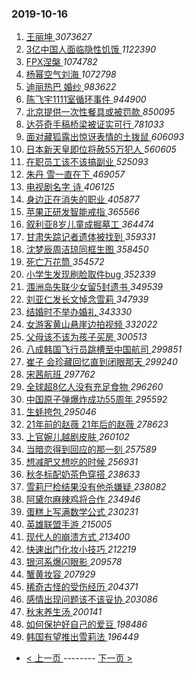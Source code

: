 ### 2019-10-16 
1. [ 王丽坤 ](https://s.weibo.com/weibo?q=%E7%8E%8B%E4%B8%BD%E5%9D%A4&Refer=top) *3073627*
1. [ 3亿中国人面临隐性饥饿 ](https://s.weibo.com/weibo?q=%233%E4%BA%BF%E4%B8%AD%E5%9B%BD%E4%BA%BA%E9%9D%A2%E4%B8%B4%E9%9A%90%E6%80%A7%E9%A5%A5%E9%A5%BF%23&Refer=top) *1122390*
1. [ FPX涅槃 ](https://s.weibo.com/weibo?q=%23FPX%E6%B6%85%E6%A7%83%23&topic_ad=1&Refer=top) *1074782*
1. [ 杨幂空气刘海 ](https://s.weibo.com/weibo?q=%23%E6%9D%A8%E5%B9%82%E7%A9%BA%E6%B0%94%E5%88%98%E6%B5%B7%23&Refer=top) *1072798*
1. [ 迪丽热巴 婚纱 ](https://s.weibo.com/weibo?q=%E8%BF%AA%E4%B8%BD%E7%83%AD%E5%B7%B4%20%E5%A9%9A%E7%BA%B1&Refer=top) *983622*
1. [ 陈飞宇1111室循环事件 ](https://s.weibo.com/weibo?q=%23%E9%99%88%E9%A3%9E%E5%AE%871111%E5%AE%A4%E5%BE%AA%E7%8E%AF%E4%BA%8B%E4%BB%B6%23&topic_ad=1&Refer=top) *944900*
1. [ 北京提供一次性餐具或被罚款 ](https://s.weibo.com/weibo?q=%23%E5%8C%97%E4%BA%AC%E6%8F%90%E4%BE%9B%E4%B8%80%E6%AC%A1%E6%80%A7%E9%A4%90%E5%85%B7%E6%88%96%E8%A2%AB%E7%BD%9A%E6%AC%BE%23&Refer=top) *850095*
1. [ 达芬奇手稿桥梁被证实可行 ](https://s.weibo.com/weibo?q=%23%E8%BE%BE%E8%8A%AC%E5%A5%87%E6%89%8B%E7%A8%BF%E6%A1%A5%E6%A2%81%E8%A2%AB%E8%AF%81%E5%AE%9E%E5%8F%AF%E8%A1%8C%23&Refer=top) *781033*
1. [ 面对藏狐露出惊讶表情的土拨鼠 ](https://s.weibo.com/weibo?q=%23%E9%9D%A2%E5%AF%B9%E8%97%8F%E7%8B%90%E9%9C%B2%E5%87%BA%E6%83%8A%E8%AE%B6%E8%A1%A8%E6%83%85%E7%9A%84%E5%9C%9F%E6%8B%A8%E9%BC%A0%23&Refer=top) *606093*
1. [ 日本新天皇即位将赦55万犯人 ](https://s.weibo.com/weibo?q=%23%E6%97%A5%E6%9C%AC%E6%96%B0%E5%A4%A9%E7%9A%87%E5%8D%B3%E4%BD%8D%E5%B0%86%E8%B5%A655%E4%B8%87%E7%8A%AF%E4%BA%BA%23&Refer=top) *560605*
1. [ 在职员工该不该搞副业 ](https://s.weibo.com/weibo?q=%23%E5%9C%A8%E8%81%8C%E5%91%98%E5%B7%A5%E8%AF%A5%E4%B8%8D%E8%AF%A5%E6%90%9E%E5%89%AF%E4%B8%9A%23&Refer=top) *525093*
1. [ 朱丹 雪一直在下 ](https://s.weibo.com/weibo?q=%E6%9C%B1%E4%B8%B9%20%E9%9B%AA%E4%B8%80%E7%9B%B4%E5%9C%A8%E4%B8%8B&Refer=top) *469057*
1. [ 电视剧名字 诗 ](https://s.weibo.com/weibo?q=%E7%94%B5%E8%A7%86%E5%89%A7%E5%90%8D%E5%AD%97%20%E8%AF%97&Refer=top) *406125*
1. [ 身边正在消失的职业 ](https://s.weibo.com/weibo?q=%23%E8%BA%AB%E8%BE%B9%E6%AD%A3%E5%9C%A8%E6%B6%88%E5%A4%B1%E7%9A%84%E8%81%8C%E4%B8%9A%23&Refer=top) *405877*
1. [ 苹果正研发智能戒指 ](https://s.weibo.com/weibo?q=%23%E8%8B%B9%E6%9E%9C%E6%AD%A3%E7%A0%94%E5%8F%91%E6%99%BA%E8%83%BD%E6%88%92%E6%8C%87%23&Refer=top) *365566*
1. [ 叙利亚8岁儿童成掘墓工 ](https://s.weibo.com/weibo?q=%23%E5%8F%99%E5%88%A9%E4%BA%9A8%E5%B2%81%E5%84%BF%E7%AB%A5%E6%88%90%E6%8E%98%E5%A2%93%E5%B7%A5%23&Refer=top) *364474*
1. [ 甘肃失踪记者遗体被找到 ](https://s.weibo.com/weibo?q=%23%E7%94%98%E8%82%83%E5%A4%B1%E8%B8%AA%E8%AE%B0%E8%80%85%E9%81%97%E4%BD%93%E8%A2%AB%E6%89%BE%E5%88%B0%23&Refer=top) *359331*
1. [ 沈梦辰周洁琼同框生图 ](https://s.weibo.com/weibo?q=%23%E6%B2%88%E6%A2%A6%E8%BE%B0%E5%91%A8%E6%B4%81%E7%90%BC%E5%90%8C%E6%A1%86%E7%94%9F%E5%9B%BE%23&Refer=top) *358450*
1. [ 死亡万花筒 ](https://s.weibo.com/weibo?q=%23%E6%AD%BB%E4%BA%A1%E4%B8%87%E8%8A%B1%E7%AD%92%23&Refer=top) *354572*
1. [ 小学生发现刷脸取件bug ](https://s.weibo.com/weibo?q=%23%E5%B0%8F%E5%AD%A6%E7%94%9F%E5%8F%91%E7%8E%B0%E5%88%B7%E8%84%B8%E5%8F%96%E4%BB%B6bug%23&Refer=top) *352339*
1. [ 涠洲岛失联少女留5封遗书 ](https://s.weibo.com/weibo?q=%23%E6%B6%A0%E6%B4%B2%E5%B2%9B%E5%A4%B1%E8%81%94%E5%B0%91%E5%A5%B3%E7%95%995%E5%B0%81%E9%81%97%E4%B9%A6%23&Refer=top) *349539*
1. [ 刘亚仁发长文悼念雪莉 ](https://s.weibo.com/weibo?q=%23%E5%88%98%E4%BA%9A%E4%BB%81%E5%8F%91%E9%95%BF%E6%96%87%E6%82%BC%E5%BF%B5%E9%9B%AA%E8%8E%89%23&Refer=top) *347939*
1. [ 结婚时不举办婚礼 ](https://s.weibo.com/weibo?q=%23%E7%BB%93%E5%A9%9A%E6%97%B6%E4%B8%8D%E4%B8%BE%E5%8A%9E%E5%A9%9A%E7%A4%BC%23&Refer=top) *343330*
1. [ 女游客黄山悬崖边拍视频 ](https://s.weibo.com/weibo?q=%23%E5%A5%B3%E6%B8%B8%E5%AE%A2%E9%BB%84%E5%B1%B1%E6%82%AC%E5%B4%96%E8%BE%B9%E6%8B%8D%E8%A7%86%E9%A2%91%23&Refer=top) *332022*
1. [ 父母该不该为孩子买房 ](https://s.weibo.com/weibo?q=%23%E7%88%B6%E6%AF%8D%E8%AF%A5%E4%B8%8D%E8%AF%A5%E4%B8%BA%E5%AD%A9%E5%AD%90%E4%B9%B0%E6%88%BF%23&Refer=top) *300513*
1. [ 八成韩国飞行员跳槽至中国航司 ](https://s.weibo.com/weibo?q=%23%E5%85%AB%E6%88%90%E9%9F%A9%E5%9B%BD%E9%A3%9E%E8%A1%8C%E5%91%98%E8%B7%B3%E6%A7%BD%E8%87%B3%E4%B8%AD%E5%9B%BD%E8%88%AA%E5%8F%B8%23&Refer=top) *299851*
1. [ 崔子 会珍藏回忆直到闭眼那天 ](https://s.weibo.com/weibo?q=%E5%B4%94%E5%AD%90%20%E4%BC%9A%E7%8F%8D%E8%97%8F%E5%9B%9E%E5%BF%86%E7%9B%B4%E5%88%B0%E9%97%AD%E7%9C%BC%E9%82%A3%E5%A4%A9&Refer=top) *299240*
1. [ 宋茜航班 ](https://s.weibo.com/weibo?q=%23%E5%AE%8B%E8%8C%9C%E8%88%AA%E7%8F%AD%23&Refer=top) *297762*
1. [ 全球超8亿人没有充足食物 ](https://s.weibo.com/weibo?q=%23%E5%85%A8%E7%90%83%E8%B6%858%E4%BA%BF%E4%BA%BA%E6%B2%A1%E6%9C%89%E5%85%85%E8%B6%B3%E9%A3%9F%E7%89%A9%23&Refer=top) *296260*
1. [ 中国原子弹爆炸成功55周年 ](https://s.weibo.com/weibo?q=%23%E4%B8%AD%E5%9B%BD%E5%8E%9F%E5%AD%90%E5%BC%B9%E7%88%86%E7%82%B8%E6%88%90%E5%8A%9F55%E5%91%A8%E5%B9%B4%23&Refer=top) *295592*
1. [ 生蚝挎包 ](https://s.weibo.com/weibo?q=%23%E7%94%9F%E8%9A%9D%E6%8C%8E%E5%8C%85%23&Refer=top) *295046*
1. [ 21年前的赵薇 21年后的赵薇 ](https://s.weibo.com/weibo?q=21%E5%B9%B4%E5%89%8D%E7%9A%84%E8%B5%B5%E8%96%87%2021%E5%B9%B4%E5%90%8E%E7%9A%84%E8%B5%B5%E8%96%87&Refer=top) *278623*
1. [ 上官婉儿越剧皮肤 ](https://s.weibo.com/weibo?q=%23%E4%B8%8A%E5%AE%98%E5%A9%89%E5%84%BF%E8%B6%8A%E5%89%A7%E7%9A%AE%E8%82%A4%23&Refer=top) *260102*
1. [ 当暗恋得到回应的那一刻 ](https://s.weibo.com/weibo?q=%23%E5%BD%93%E6%9A%97%E6%81%8B%E5%BE%97%E5%88%B0%E5%9B%9E%E5%BA%94%E7%9A%84%E9%82%A3%E4%B8%80%E5%88%BB%23&Refer=top) *257589*
1. [ 想减肥又想吃的时候 ](https://s.weibo.com/weibo?q=%23%E6%83%B3%E5%87%8F%E8%82%A5%E5%8F%88%E6%83%B3%E5%90%83%E7%9A%84%E6%97%B6%E5%80%99%23&Refer=top) *256931*
1. [ 秋冬标配奶茶色穿搭 ](https://s.weibo.com/weibo?q=%23%E7%A7%8B%E5%86%AC%E6%A0%87%E9%85%8D%E5%A5%B6%E8%8C%B6%E8%89%B2%E7%A9%BF%E6%90%AD%23&Refer=top) *238633*
1. [ 雪莉尸检结果没有他杀嫌疑 ](https://s.weibo.com/weibo?q=%23%E9%9B%AA%E8%8E%89%E5%B0%B8%E6%A3%80%E7%BB%93%E6%9E%9C%E6%B2%A1%E6%9C%89%E4%BB%96%E6%9D%80%E5%AB%8C%E7%96%91%23&Refer=top) *238082*
1. [ 阿黛尔麻辣鸡将合作 ](https://s.weibo.com/weibo?q=%23%E9%98%BF%E9%BB%9B%E5%B0%94%E9%BA%BB%E8%BE%A3%E9%B8%A1%E5%B0%86%E5%90%88%E4%BD%9C%23&Refer=top) *234946*
1. [ 蛋糕上写满数学公式 ](https://s.weibo.com/weibo?q=%23%E8%9B%8B%E7%B3%95%E4%B8%8A%E5%86%99%E6%BB%A1%E6%95%B0%E5%AD%A6%E5%85%AC%E5%BC%8F%23&Refer=top) *230231*
1. [ 英雄联盟手游 ](https://s.weibo.com/weibo?q=%23%E8%8B%B1%E9%9B%84%E8%81%94%E7%9B%9F%E6%89%8B%E6%B8%B8%23&Refer=top) *215005*
1. [ 现代人的崩溃方式 ](https://s.weibo.com/weibo?q=%23%E7%8E%B0%E4%BB%A3%E4%BA%BA%E7%9A%84%E5%B4%A9%E6%BA%83%E6%96%B9%E5%BC%8F%23&Refer=top) *213400*
1. [ 快速出门化妆小技巧 ](https://s.weibo.com/weibo?q=%23%E5%BF%AB%E9%80%9F%E5%87%BA%E9%97%A8%E5%8C%96%E5%A6%86%E5%B0%8F%E6%8A%80%E5%B7%A7%23&Refer=top) *212219*
1. [ 银河系爆闪眼影 ](https://s.weibo.com/weibo?q=%23%E9%93%B6%E6%B2%B3%E7%B3%BB%E7%88%86%E9%97%AA%E7%9C%BC%E5%BD%B1%23&Refer=top) *209578*
1. [ 蟹黄妆容 ](https://s.weibo.com/weibo?q=%23%E8%9F%B9%E9%BB%84%E5%A6%86%E5%AE%B9%23&Refer=top) *207929*
1. [ 稀奇古怪的受伤经历 ](https://s.weibo.com/weibo?q=%23%E7%A8%80%E5%A5%87%E5%8F%A4%E6%80%AA%E7%9A%84%E5%8F%97%E4%BC%A4%E7%BB%8F%E5%8E%86%23&Refer=top) *204371*
1. [ 感情出现问题该不该妥协 ](https://s.weibo.com/weibo?q=%23%E6%84%9F%E6%83%85%E5%87%BA%E7%8E%B0%E9%97%AE%E9%A2%98%E8%AF%A5%E4%B8%8D%E8%AF%A5%E5%A6%A5%E5%8D%8F%23&Refer=top) *203086*
1. [ 秋末养生汤 ](https://s.weibo.com/weibo?q=%23%E7%A7%8B%E6%9C%AB%E5%85%BB%E7%94%9F%E6%B1%A4%23&Refer=top) *200141*
1. [ 如何保护好自己的爱豆 ](https://s.weibo.com/weibo?q=%23%E5%A6%82%E4%BD%95%E4%BF%9D%E6%8A%A4%E5%A5%BD%E8%87%AA%E5%B7%B1%E7%9A%84%E7%88%B1%E8%B1%86%23&Refer=top) *198486*
1. [ 韩国有望推出雪莉法 ](https://s.weibo.com/weibo?q=%23%E9%9F%A9%E5%9B%BD%E6%9C%89%E6%9C%9B%E6%8E%A8%E5%87%BA%E9%9B%AA%E8%8E%89%E6%B3%95%23&Refer=top) *196449* 

- [ < 上一页 ](https://github.com/able8/weibo-hot-record/blob/master/2019-10-15.md) -------- [ 下一页 > ](https://github.com/able8/weibo-hot-record/blob/master/2019-10-17.md)